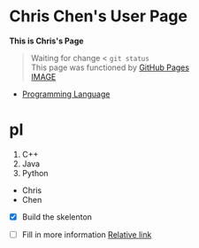 # Chris Chen's User Page
**This is Chris's Page**
> Waiting for change < 
`git status`  
This page was functioned by [GitHub Pages](https://pages.github.com/)  
[IMAGE](download.png)  
- [Programming Language](#pl)
# pl
1. C++
2. Java
3. Python
- Chris
- Chen
- [x] Build the skelenton
- [ ] Fill in more information
[Relative link](Page2.md)  

